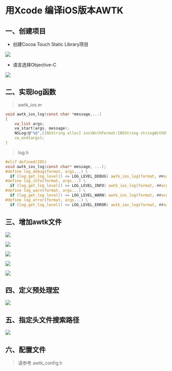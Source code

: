 # 用Xcode 编译iOS版本AWTK

## 一、创建项目

* 创建Cocoa Touch Static Library项目

![](images/1.png)

* 语言选择Objective-C

![](images/2.png)

## 二、实现log函数

>awtk_ios.m

```c
void awtk_ios_log(const char *message,...)
{
    va_list args;
    va_start(args, message);
    NSLog(@"%@",[[NSString alloc] initWithFormat:[NSString stringWithUTF8String:message] arguments:args]);
    va_end(args);
}
```

>log.h

```c
#elif defined(IOS)
void awtk_ios_log(const char* message, ...);
#define log_debug(format, args...) \
  if (log_get_log_level() <= LOG_LEVEL_DEBUG) awtk_ios_log(format, ##args)
#define log_info(format, args...) \
  if (log_get_log_level() <= LOG_LEVEL_INFO) awtk_ios_log(format, ##args)
#define log_warn(format, args...) \
  if (log_get_log_level() <= LOG_LEVEL_WARN) awtk_ios_log(format, ##args)
#define log_error(format, args...) \
  if (log_get_log_level() <= LOG_LEVEL_ERROR) awtk_ios_log(format, ##args)
```

## 三、增加awtk文件

![](images/3.png)

![](images/4.png)

![](images/5.png)

![](images/6.png)

![](images/7.png)

## 四、定义预处理宏

![](images/8.png)

## 五、指定头文件搜索路径

![](images/9.png)

## 六、配置文件

> 请参考 awtk_config.h
